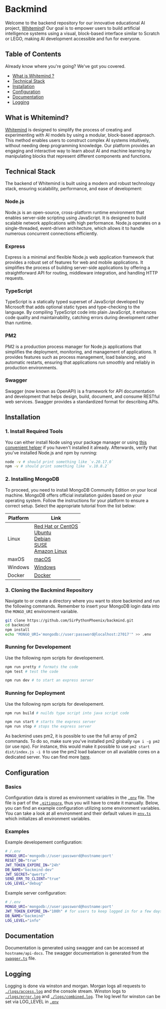 # Backmind

Welcome to the backend repository for our innovative educational AI project, [Whitemind](https://github.com/Neurologism/whitemind)! Our goal is to empower users to build artificial intelligence systems using a visual, block-based interface similar to Scratch or LEGO, making AI development accessible and fun for everyone.

## Table of Contents

Already know where you're going? We've got you covered.

- [What is Whitemind ?](#what-is-whitemind)
- [Technical Stack](#technical-stack)
- [Installation](#installation)
- [Configuration](#q)
- [Documentation](#documentation)
- [Logging](#logging)

## What is Whitemind?

[Whitemind](https://github.com/Neurologism/whitemind) is designed to simplify the process of creating and experimenting with AI models by using a modular, block-based approach. This method enables users to construct complex AI systems intuitively, without needing deep programming knowledge. Our platform provides an engaging and interactive way to learn about AI and machine learning by manipulating blocks that represent different components and functions.

## Technical Stack

The backend of Whitemind is built using a modern and robust technology stack, ensuring scalability, performance, and ease of development:

### Node.js

Node.js is an open-source, cross-platform runtime environment that enables server-side scripting using JavaScript. It is designed to build scalable network applications with high performance. Node.js operates on a single-threaded, event-driven architecture, which allows it to handle numerous concurrent connections efficiently.

### Express

Express is a minimal and flexible Node.js web application framework that provides a robust set of features for web and mobile applications. It simplifies the process of building server-side applications by offering a straightforward API for routing, middleware integration, and handling HTTP requests.

### TypeScript

TypeScript is a statically typed superset of JavaScript developed by Microsoft that adds optional static types and type-checking to the language. By compiling TypeScript code into plain JavaScript, it enhances code quality and maintainability, catching errors during development rather than runtime.

### PM2

PM2 is a production process manager for Node.js applications that simplifies the deployment, monitoring, and management of applications. It provides features such as process management, load balancing, and automatic restarts, ensuring that applications run smoothly and reliably in production environments.

### Swagger

Swagger (now known as OpenAPI) is a framework for API documentation and development that helps design, build, document, and consume RESTful web services. Swagger provides a standardized format for describing APIs.

## Installation

### 1. Install Required Tools

You can either install Node using your package manager or using [this convenient helper](https://nodejs.org/en/download/package-manager) if you haven't installed it already. Afterwards, verify that you've installed Node.js and npm by running:

```bash
node -v # should print something like `v.20.17.0`
npm -v # should print something like `v.10.8.2`
```

### 2. Installing MongoDB

To proceed, you need to install MongoDB Community Edition on your local machine. MongoDB offers official installation guides based on your operating system. Follow the instructions for your platform to ensure a correct setup. Select the appropriate tutorial from the list below:

| Platform | Link                                                                                                                                                                                                                                                                                                                                                                                                                                                        |
| -------- | ----------------------------------------------------------------------------------------------------------------------------------------------------------------------------------------------------------------------------------------------------------------------------------------------------------------------------------------------------------------------------------------------------------------------------------------------------------- |
| Linux    | [Red Hat or CentOS](https://www.mongodb.com/docs/manual/tutorial/install-mongodb-on-red-hat/) <br> [Ubuntu](https://www.mongodb.com/docs/manual/tutorial/install-mongodb-on-ubuntu/) <br> [Debian](https://www.mongodb.com/docs/manual/tutorial/install-mongodb-on-debian/) <br> [SUSE](https://www.mongodb.com/docs/manual/tutorial/install-mongodb-on-suse/) <br> [Amazon Linux](https://www.mongodb.com/docs/manual/tutorial/install-mongodb-on-amazon/) |
| maxOS    | [macOS]()                                                                                                                                                                                                                                                                                                                                                                                                                                                   |
| Windows  | [Windows]()                                                                                                                                                                                                                                                                                                                                                                                                                                                 |
| Docker   | [Docker]()                                                                                                                                                                                                                                                                                                                                                                                                                                                  |

### 3. Cloning the Backmind Repository

Navigate to or create a directory where you want to store backmind and run the following commands. Remember to insert your MongoDB login data into the `MONGO_URI` environment variable.

```bash
git clone https://github.com/SirPythonPhoenix/backmind.git
cd backmind
npm install
echo "MONGO_URI='mongodb://user:password@localhost:27017'" >> .env
```

### Running for Developement

Use the following npm scripts for developement.

```bash
npm run pretty # formats the code
npm test # test the code

npm run dev # to start an express server
```

### Running for Deployment

Use the following npm scripts for developement.

```bash
npm run build # nuilds type script into java script code

npm run start # starts the express server
npm run stop # stops the express server
```

As backmind uses pm2, it is possible to use the full array of pm2 commands. To do so, make sure you've installed pm2 globally `npm i -g pm2` (or use npx). For instance, this would make it possible to use `pm2 start dist/index.js -i 0` to use the pm2 load balancer on all available cores on a dedicated server. You can find more [here](https://github.com/Unitech/pm2).

## Configuration

### Basics

Configuration data is stored as environment variables in the [`.env`](/.env) file.
The file is part of the [`.gitignore`](/.gitignore), thus you will have to create it manually.
Below, you can find an example configuration utilizing some environment variables. You can take a look at all environment and their default values in [`env.ts`](/src/env.ts) which initializes all environment variables.

### Examples

Example developement configuration:

```bash
# /.env
MONGO_URI='mongodb://user:password@hostname:port'
RESET_DB="true"
JWT_TOKEN_EXPIRE_IN="24h"
DB_NAME="backmind-dev"
JWT_SECRET="qwerty"
SEND_ERR_TO_CLIENT="true"
LOG_LEVEL="debug"
```

Example server configuration:

```bash
# /.env
MONGO_URI='mongodb://user:password@hostname:port'
JWT_TOKEN_EXPIRE_IN="100h" # for users to keep logged in for a few days via cookies
DB_NAME="backmind"
LOG_LEVEL="info"
```

## Documentation

Documentation is generated using swagger and can be accessed at `hostname/api-docs`.
The swagger documentation is generated from the [`swagger.ts`](/src/swagger.ts) file.

## Logging

Logging is done via winston and morgan.
Morgan logs all requests to [`./logs/access.log`](./logs/access.log) and the console stream.
Winston logs to [`./logs/error.log`](./logs/error.log) and [`./logs/combined.log`](./logs/combined.log).
The log level for winston can be set via LOG_LEVEL in [`.env`](.env)
